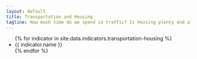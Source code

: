 ```yaml
---
layout: default
title: Transportation and Housing
tagline: How much time do we spend in traffic? Is housing plenty and affordable?
---
```


<ul>
{% for indicator in site.data.indicators.transportation-housing %}
  <li>
    {{ indicator.name }}
  </li>
{% endfor %}
</ul>

